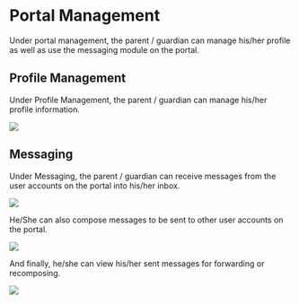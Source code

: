 # Portal Management

Under portal management, the parent / guardian can manage his/her profile as well as use the messaging module on the portal.

## Profile Management

Under Profile Management, the parent / guardian can manage his/her profile information.

![](/images/parent-profile.png)

## Messaging

Under Messaging, the parent / guardian can receive messages from the user accounts on the portal into his/her inbox.

![](/images/admin-inbox.png)

He/She can also compose messages to be sent to other user accounts on the portal.

![](/images/admin-compose.png)

And finally, he/she can view his/her sent messages for forwarding or recomposing.

![](/images/admin-sent.png)

